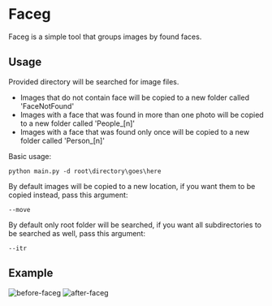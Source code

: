 # Faceg

Faceg is a simple tool that groups images by found faces.


## Usage

Provided directory will be searched for image files.

- Images that do not contain face will be copied to a new folder called 'FaceNotFound'
- Images with a face that was found in more than one photo will be copied to a new folder called 'People_[n]'
- Images with a face that was found only once will be copied to a new folder called 'Person_[n]'


Basic usage:
``` 
python main.py -d root\directory\goes\here
```

By default images will be copied to a new location, if you want them to be copied instead, pass this argument:
```
--move
```

By default only root folder will be searched, if you want all subdirectories to be searched as well, pass this argument:
```
--itr
```

## Example

![before-faceg](https://user-images.githubusercontent.com/88032459/154000918-4bb83747-6dfd-4438-8b81-ebfb9ffa484c.PNG)
![after-faceg](https://user-images.githubusercontent.com/88032459/154000934-baf280e5-c1e0-43e3-86a1-57264719959d.PNG)
